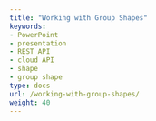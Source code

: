 ```yaml
---
title: "Working with Group Shapes"
keywords:
- PowerPoint
- presentation
- REST API
- cloud API
- shape
- group shape
type: docs
url: /working-with-group-shapes/
weight: 40
---
```


